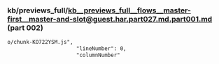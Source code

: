 ### kb/previews_full/kb__previews_full__flows__master-first__master-and-slot@guest.har.part027.md.part001.md (part 002)

```md
o/chunk-KO722YSM.js",
                      "lineNumber": 0,
                      "columnNumber"
```

```
